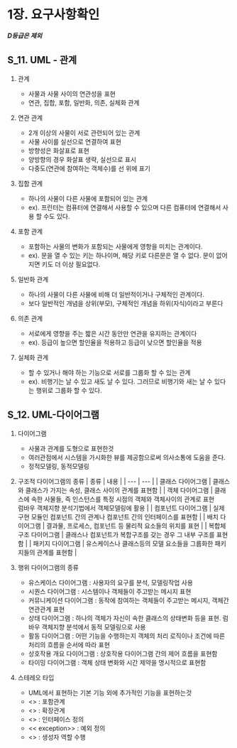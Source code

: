 1장. 요구사항확인
===
**_D등급은 제외_**

S_11. UML - 관계
---
1. 관계
	+ 사물과 사물 사이의 연관성을 표현
	+ 연관, 집합, 포함, 일반화, 의존, 실체화 관계
	
2. 연관 관계
	+ 2개 이상의 사물이 서로 관련되어 있는 관계
	+ 사물 사이를 실선으로 연결하여 표현
	+ 방향성은 화살표로 표현
	+ 양방향의 경우 화살표 생략, 실선으로 표시
	+ 다중도(연관에 참여하는 객체수)를 선 위에 표기

3. 집합 관계
	+ 하나의 사물이 다른 사물에 포함되어 있는 관계
	+ ex). 프린터는 컴퓨터에 연결해서 사용할 수 있으며 다른 컴퓨터에 연결해서 사용 할 수도 있다.

4. 포함 관계
	+ 포함하는 사물의 변화가 포함되는 사물에게 영항을 미치는 관계이다.
	+ ex). 문을 열 수 있는 키는 하나이며, 해당 키로 다른문은 열 수 없다. 문이 없어지면 키도 더 이상 필요없다.
	
5. 일반화 관계
	+ 하나의 사물이 다른 사물에 비해 더 일반적이거나 구체적인 관계이다.
	+ 보다 일반적인 개념을 상위(부모), 구체적인 개념을 하위(자식)이라고 부른다

6. 의존 관계
	+ 서로에게 영향을 주는 짧은 시간 동안만 연관을 유지하는 관계이다
	+ ex). 등급이 높으면 할인율을 적용하고 등급이 낮으면 할인율을 적용

7. 실체화 관계
	+ 할 수 있거나 해야 하는 기능으로 서로를 그룹화 할 수 있는 관계
	+ ex). 비행기는 날 수 있고 새도 날 수 있다. 그러므로 비행기와 새는 날 수 있다는 행위로 그룹화 할 수 있다.

S_12. UML-다이어그램
---
1. 다이어그램
	+ 사물과 관계를 도형으로 표현한것
	+ 여러관점에서 시스템을 가시화한 뷰를 제공함으로써 의사소통에 도움을 준다.
	+ 정적모델링, 동적모델링

2. 구조적 다이어그램의 종류
	| 종류 | 내용 |
	| --- | --- |
	| 클래스 다이어그램 | 클래스와 클래스가 가지는 속성, 클래스 사이의 관계를 표현함 |
	| 객체 다이어그램 | 클래스에 속한 사물들, 즉 인스턴스를 특정 시점의 객체와 객체사이의 관계로 표현<br />럼바우 객체지향 분석기법에서 객체모델링에 활용 |
	| 컴포넌트 다이어그램 | 실제 구현 모듈인 컴포넌트 간의 관계나 컴포넌트 간의 인터페이스를 표현함 |
	| 배치 다이어그램 | 결과물, 프로세스, 컴포넌트 등 물리적 요소들의 위치를 표현 |
	| 복합체 구조 다이어그램 | 클래스나 컴포넌트가 복합구조를 갖는 경우 그 내부 구조를 표현함 |
	| 패키지 다이어그램 | 유스케이스나 클래스등의 모델 요소들을 그룹화한 패키지들의 관계를 표현함 |
	
3. 행위 다이어그램의 종류
	+ 유스케이스 다이어그램 : 사용자의 요구를 분석, 모델링작업 사용
	+ 시퀀스 다이어그램 : 시스템이나 객체들이 주고받는 메시지 표현
	+ 커뮤니케이션 다이어그램 : 동작에 참여하는 객체들이 주고받는 메시지, 객체간 연관관계 표현
	+ 상태 다이어그램 : 하나의 객체가 자신이 속한 클래스의 상태변화 등을 표현. 럼바우 객체지향 분석에서 동적 모델링으로 사용
	+ 활동 다이어그램 : 어떤 기능을 수행하는지 객체의 처리 로직이나 조건에 따른 처리의 흐름을 순서에 따라 표현
	+ 상호작용 개요 다이어그램 : 상호작용 다이어그램 간의 제어 흐름을 표현함
	+ 타이밍 다이어그램 : 객체 상태 변화와 시간 제약을 명시적으로 표현함

4. 스테레오 타입
	+ UML에서 표현하는 기본 기능 외에 추가적인 기능을 표현하는것
	+ <<include>> : 포함관계
	+  <<extend>> : 확장관계
	+  <<interface>> : 인터페이스 정의
	+  << exception>> : 예외 정의
	+  <<constructor>> : 생성자 역할 수행